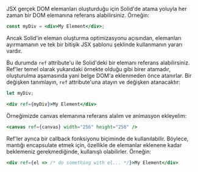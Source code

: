 JSX gerçek DOM elemanları oluşturduğu için Solid'de atama yoluyla her zaman bir DOM elemanına referans alabilirsiniz. Örneğin:

```jsx
const myDiv = <div>My Element</div>;
```

Ancak Solid'in eleman oluşturma optimizasyonu açısından, elemanları ayırmamanın ve tek bir bitişik JSX şablonu şeklinde kullanmanın yararı vardır.

Bu durumda `ref` attribute'u ile Solid'deki bir elemanı referans alabilirsiniz. Ref'ler temel olarak yukarıdaki örnekte olduğu gibi birer atamadır, oluşturulma aşamasında yani belge DOM'a eklenmeden önce atanırlar. Bir değişken tanımlayın, `ref` attribute'una atayın ve değişken atanacaktır:

```jsx
let myDiv;

<div ref={myDiv}>My Element</div>
```

Örneğimizde canvas elemanına referans alalım ve animasyon ekleyelim:

```jsx
<canvas ref={canvas} width="256" height="256" />
```

Ref'ler ayrıca bir callback fonksiyonu biçiminde de kullanılabilir. Böylece, mantığı encapsulate etmek için, özellikle de elemanlar eklenene kadar beklemeniz gerekmediğinde, kullanışlı olabilirler. Örneğin:

```jsx
<div ref={el => /* do something with el... */}>My Element</div>
```
